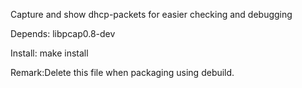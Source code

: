 Capture and show dhcp-packets for easier checking and debugging

Depends: libpcap0.8-dev

Install: make install

Remark:Delete this file when packaging using debuild.
